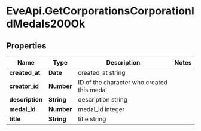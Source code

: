 # EveApi.GetCorporationsCorporationIdMedals200Ok

## Properties
Name | Type | Description | Notes
------------ | ------------- | ------------- | -------------
**created_at** | **Date** | created_at string | 
**creator_id** | **Number** | ID of the character who created this medal | 
**description** | **String** | description string | 
**medal_id** | **Number** | medal_id integer | 
**title** | **String** | title string | 


